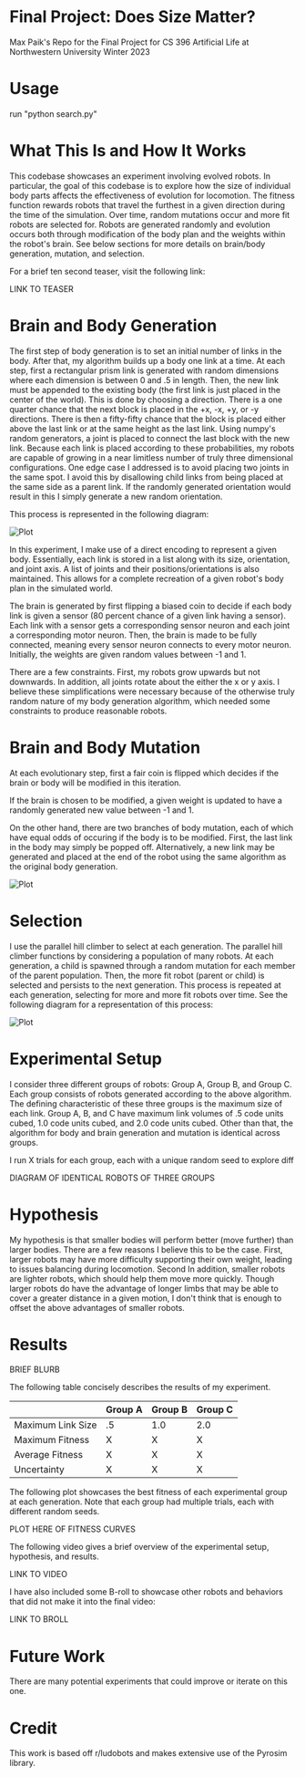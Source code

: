 # Final Project: Does Size Matter?
Max Paik's Repo for the Final Project for CS 396 Artificial Life at Northwestern University Winter 2023

# Usage

run "python search.py"

# What This Is and How It Works

This codebase showcases an experiment involving evolved robots. 
In particular, the goal of this codebase is to explore how the size of individual body parts affects the effectiveness of evolution for locomotion. 
The fitness function rewards robots that travel the furthest in a given direction during the time of the simulation.
Over time, random mutations occur and more fit robots are selected for. 
Robots are generated randomly and evolution occurs both through modification of the body plan and the weights within the robot's brain.
See below sections for more details on brain/body generation, mutation, and selection.

For a brief ten second teaser, visit the following link: 

LINK TO TEASER

# Brain and Body Generation

The first step of body generation is to set an initial number of links in the body. 
After that, my algorithm builds up a body one link at a time. 
At each step, first a rectangular prism link is generated with random dimensions where each dimension is between 0 and .5 in length.
Then, the new link must be appended to the existing body (the first link is just placed in the center of the world).
This is done by choosing a direction. There is a one quarter chance that the next block is placed in the +x, -x, +y, or -y directions.
There is then a fifty-fifty chance that the block is placed either above the last link or at the same height as the last link.
Using numpy's random generators, a joint is placed to connect the last block with the new link.
Because each link is placed according to these probabilities, my robots are capable of growing in a near limitless number of truly three dimensional configurations.
One edge case I addressed is to avoid placing two joints in the same spot. 
I avoid this by disallowing child links from being placed at the same side as a parent link. 
If the randomly generated orientation would result in this I simply generate a new random orientation.

This process is represented in the following diagram: 

![Plot](body_generation.jpeg)

In this experiment, I make use of a direct encoding to represent a given body. 
Essentially, each link is stored in a list along with its size, orientation, and joint axis. 
A list of joints and their positions/orientations is also maintained.
This allows for a complete recreation of a given robot's body plan in the simulated world. 

The brain is generated by first flipping a biased coin to decide if each body link is given a sensor (80 percent chance of a given link having a sensor). 
Each link with a sensor gets a corresponding sensor neuron and each joint a corresponding motor neuron.
Then, the brain is made to be fully connected, meaning every sensor neuron connects to every motor neuron.
Initially, the weights are given random values between -1 and 1.

There are a few constraints. First, my robots grow upwards but not downwards. 
In addition, all joints rotate about the either the x or y axis.
I believe these simplifications were necessary because of the otherwise truly random nature of my body generation algorithm, which needed some constraints to produce reasonable robots.

# Brain and Body Mutation

At each evolutionary step, first a fair coin is flipped which decides if the brain or body will be modified in this iteration.

If the brain is chosen to be modified, a given weight is updated to have a randomly generated new value between -1 and 1.

On the other hand, there are two branches of body mutation, each of which have equal odds of occuring if the body is to be modified.
First, the last link in the body may simply be popped off.
Alternatively, a new link may be generated and placed at the end of the robot using the same algorithm as the original body generation.

![Plot](mutation.jpeg)

# Selection

I use the parallel hill climber to select at each generation. 
The parallel hill climber functions by considering a population of many robots. 
At each generation, a child is spawned through a random mutation for each member of the parent population. 
Then, the more fit robot (parent or child) is selected and persists to the next generation.
This process is repeated at each generation, selecting for more and more fit robots over time.
See the following diagram for a representation of this process:

![Plot](selection.jpeg)

# Experimental Setup

I consider three different groups of robots: Group A, Group B, and Group C. 
Each group consists of robots generated according to the above algorithm. 
The defining characteristic of these three groups is the maximum size of each link.
Group A, B, and C have maximum link volumes of .5 code units cubed, 1.0 code units cubed, and 2.0 code units cubed. 
Other than that, the algorithm for body and brain generation and mutation is identical across groups. 

I run X trials for each group, each with a unique random seed to explore diff

DIAGRAM OF IDENTICAL ROBOTS OF THREE GROUPS

# Hypothesis

My hypothesis is that smaller bodies will perform better (move further) than larger bodies. 
There are a few reasons I believe this to be the case. 
First, larger robots may have more difficulty supporting their own weight, leading to issues balancing during locomotion. 
Second
In addition, smaller robots are lighter robots, which should help them move more quickly.
Though larger robots do have the advantage of longer limbs that may be able to cover a greater distance in a given motion, 
I don't think that is enough to offset the above advantages of smaller robots.

# Results

BRIEF BLURB

The following table concisely describes the results of my experiment. 

|| Group A           | Group B | Group C  |
-------------------|---------|----------|-----|
| Maximum Link Size | .5      | 1.0      | 2.0 |  
| Maximum Fitness   | X       | X        | X   |
| Average Fitness   | X       | X        | X   |
| Uncertainty       | X       | X        | X   |

The following plot showcases the best fitness of each experimental group at each generation. 
Note that each group had multiple trials, each with different random seeds.

PLOT HERE OF FITNESS CURVES

The following video gives a brief overview of the experimental setup, hypothesis, and results.

LINK TO VIDEO 

I have also included some B-roll to showcase other robots and behaviors that did not make it into the final video:

LINK TO BROLL

# Future Work

There are many potential experiments that could improve or iterate on this one. 

# Credit

This work is based off r/ludobots and makes extensive use of the Pyrosim library.